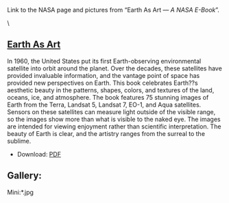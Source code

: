 <div id="wikitext">

<div style="display: none;">

Summary:An E-Book from NASA showing the gorgeous photos of Earth taken
from orbiting observation posts. Parent:(Science.)<span
class="wikiword">[AstronomyGallery](http://wiki.tamouse.org?n=Science.AstronomyGallery?action=print)</span>
<span
class="wikiword">[IncludeMe](http://wiki.tamouse.org?n=Science.IncludeMe?action=edit)[?](http://wiki.tamouse.org?n=Science.IncludeMe?action=edit)</span>:[Science.AstronomyGallery](http://wiki.tamouse.org?n=Science.AstronomyGallery?action=print)
Categories:[Articles](http://wiki.tamouse.org?n=Category.Articles) Tags:
astronomy, earth sciences, photographs, satellite imagery, art, earth as
art, gorgeous, awesome, beautiful

</div>

<span id="excerpt"></span> Link to the NASA page and pictures from
“Earth As Art — *A NASA E-Book*”. <span id="excerptend"></span>

\

<div class="vspace">

</div>

[Earth As Art](http://www.nasa.gov/connect/ebooks/earth_art_detail.html)
------------------------------------------------------------------------

<div class="round lrindent quote">

In 1960, the United States put its first Earth-observing environmental
satellite into orbit around the planet. Over the decades, these
satellites have provided invaluable information, and the vantage point
of space has provided new perspectives on Earth. This book celebrates
Earth??s aesthetic beauty in the patterns, shapes, colors, and textures
of the land, oceans, ice, and atmosphere. The book features 75 stunning
images of Earth from the Terra, Landsat 5, Landsat 7, EO-1, and Aqua
satellites. Sensors on these satellites can measure light outside of the
visible range, so the images show more than what is visible to the naked
eye. The images are intended for viewing enjoyment rather than
scientific interpretation. The beauty of Earth is clear, and the
artistry ranges from the surreal to the sublime.

</div>

<div class="vspace">

</div>

-   Download:
    [PDF](http://www.nasa.gov/pdf/703154main_earth_art-ebook.pdf)

<div class="vspace">

</div>

Gallery:
--------

Mini:\*.jpg

<div class="vspace">

</div>

</div>
